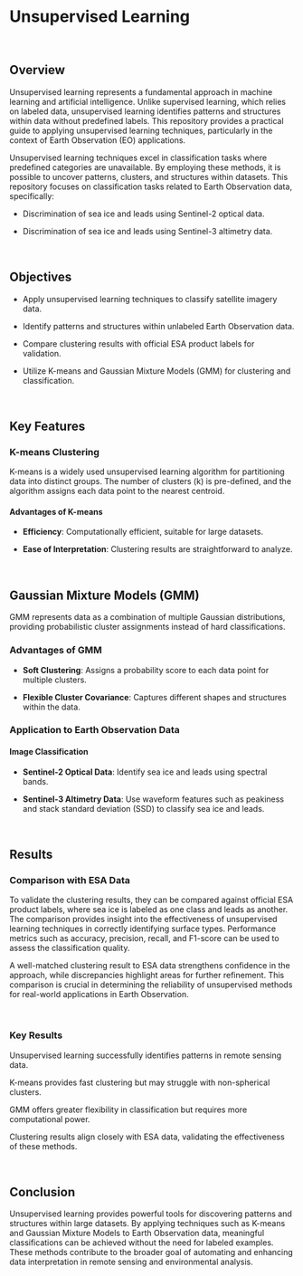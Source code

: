 # Unsupervised Learning

<br>

## Overview

Unsupervised learning represents a fundamental approach in machine learning and artificial intelligence. Unlike supervised learning, which relies on labeled data, unsupervised learning identifies patterns and structures within data without predefined labels. This repository provides a practical guide to applying unsupervised learning techniques, particularly in the context of Earth Observation (EO) applications.

Unsupervised learning techniques excel in classification tasks where predefined categories are unavailable. By employing these methods, it is possible to uncover patterns, clusters, and structures within datasets. This repository focuses on classification tasks related to Earth Observation data, specifically:

* Discrimination of sea ice and leads using Sentinel-2 optical data.

* Discrimination of sea ice and leads using Sentinel-3 altimetry data.

<br>

## Objectives

* Apply unsupervised learning techniques to classify satellite imagery data.

* Identify patterns and structures within unlabeled Earth Observation data.

* Compare clustering results with official ESA product labels for validation.

* Utilize K-means and Gaussian Mixture Models (GMM) for clustering and classification.

<br>

## Key Features

### K-means Clustering

K-means is a widely used unsupervised learning algorithm for partitioning data into distinct groups. The number of clusters (k) is pre-defined, and the algorithm assigns each data point to the nearest centroid.

#### Advantages of K-means

* **Efficiency**: Computationally efficient, suitable for large datasets.

* **Ease of Interpretation**: Clustering results are straightforward to analyze.

<br>

## Gaussian Mixture Models (GMM)

GMM represents data as a combination of multiple Gaussian distributions, providing probabilistic cluster assignments instead of hard classifications.

### Advantages of GMM

* **Soft Clustering**: Assigns a probability score to each data point for multiple clusters.

* **Flexible Cluster Covariance**: Captures different shapes and structures within the data.

### Application to Earth Observation Data

#### Image Classification

* **Sentinel-2 Optical Data**: Identify sea ice and leads using spectral bands.

* **Sentinel-3 Altimetry Data**: Use waveform features such as peakiness and stack standard deviation (SSD) to classify sea ice and leads.

<br>

## Results

### Comparison with ESA Data

To validate the clustering results, they can be compared against official ESA product labels, where sea ice is labeled as one class and leads as another. The comparison provides insight into the effectiveness of unsupervised learning techniques in correctly identifying surface types. Performance metrics such as accuracy, precision, recall, and F1-score can be used to assess the classification quality.

A well-matched clustering result to ESA data strengthens confidence in the approach, while discrepancies highlight areas for further refinement. This comparison is crucial in determining the reliability of unsupervised methods for real-world applications in Earth Observation.

<br>

### Key Results

Unsupervised learning successfully identifies patterns in remote sensing data.

K-means provides fast clustering but may struggle with non-spherical clusters.

GMM offers greater flexibility in classification but requires more computational power.

Clustering results align closely with ESA data, validating the effectiveness of these methods.

<br>

## Conclusion

Unsupervised learning provides powerful tools for discovering patterns and structures within large datasets. By applying techniques such as K-means and Gaussian Mixture Models to Earth Observation data, meaningful classifications can be achieved without the need for labeled examples. These methods contribute to the broader goal of automating and enhancing data interpretation in remote sensing and environmental analysis.
